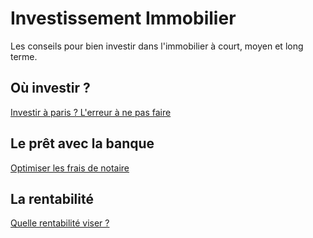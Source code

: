 # Investissement Immobilier

Les conseils pour bien investir dans l'immobilier à court, moyen et long terme.


## Où investir ?

[Investir à paris ? L'erreur à ne pas faire](https://investissement-immobilier.github.io/investir-a-paris-erreur)

## Le prêt avec la banque

[Optimiser les frais de notaire](https://investissement-immobilier.github.io/optimiser-les-frais-de-notaire)


## La rentabilité

[Quelle rentabilité viser ?](https://investissement-immobilier.github.io/quelle-rentabilite-viser)
